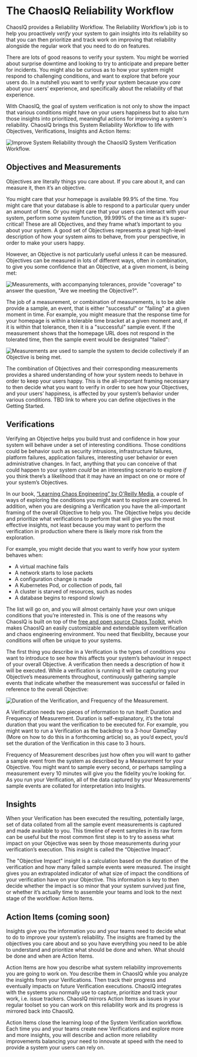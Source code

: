 # The ChaosIQ Reliability Workflow

ChaosIQ provides a Reliability Workflow. The Reliability Workflow’s job is to help you proactively _verify_ your system to gain insights into its reliability so that you can then prioritize and track work on improving that reliability alongside the regular work that you need to do on features.

There are lots of good reasons to verify your system. You might be worried about surprise downtime and looking to try to anticipate and prepare better for incidents. You might also be curious as to how your system might respond to challenging conditions, and want to explore that before your users do. In a nutshell you want to verify your system because you _care_ about your users’ experience, and specifically about the reliability of that experience. 

With ChaosIQ, the goal of system verification is not only to show the impact that various conditions might have on your users happiness but to also turn those insights into prioritized, meaningful actions for improving a system's reliability. ChaosIQ brings this System Reliability Workflow to life with Objectives, Verifications, Insights and Action Items:

![Improve System Reliability through the ChaosIQ System Verification Workflow.][workflow]

[workflow]: ./workflow.png

## Objectives and Measurements

Objectives are literally things you care about. If you care about it, and can measure it, then it’s an objective.

You might care that your homepage is available 99.9% of the time. You might care that your database is able to respond to a particular query under an amount of time. Or you might care that your users can interact with your system, perform some system function, 99.999% of the time as it’s super-critical! These are all Objectives, and they frame what’s important to you about your system. A good set of Objectives represents a great high-level description of how your system aims to behave, from your perspective, in order to make your users happy.

However, an Objective is not particularly useful unless it can be measured. Objectives can be measured in lots of different ways, often in combination, to give you some confidence that an Objective, at a given moment, is being met:

![Measurements, with accompanying tolerances, provide "coverage" to answer the question, "Are we meeting the Objective?".][objectivemeasures]

[objectivemeasures]: ./objectives-measures.png

The job of a measurement, or combination of measurements, is to be able provide a sample, an event, that is either "successful" or "failing" at a given moment in time. For example, you might measure that the response time for your homepage is within a tolerable time bracket at a given moment and, if it is within that tolerance, then it is a "successful" sample event. If the measurement shows that the homepage URL does not respond in the tolerated time, then the sample event would be designated "failed":

![Measurements are used to sample the system to decide collectively if an Objective is being met.][events]

[events]: ./sample-events.png

The combination of Objectives and their corresponding measurements provides a shared understanding of how your system needs to behave in order to keep your users happy. This is the all-important framing necessary to then decide what you want to verify in order to see how your Objectives, and your users’ happiness, is affected by your system’s behavior under various conditions. TBD link to where you can define objectives in the Getting Started.

## Verifications

Verifying an Objective helps you build trust and confidence in how your system will behave under a set of interesting conditions. Those conditions could be behavior such as security intrusions, infrastructure failures, platform failures, application failures, interesting user behavior or even administrative changes. In fact, anything that you can conceive of that could happen to your system _could_ be an interesting scenario to explore _if_ you think there’s a likelihood that it may have an impact on one or more of your system’s Objectives.

In our book, [”Learning Chaos Engineering” by O'Reilly Media](http://shop.oreilly.com/product/0636920251897.do), a couple of ways of exploring the conditions you might want to explore are covered. In addition, when you are designing a Verification you have the all-important framing of the overall Objective to help you. The Objective helps you decide and prioritize what verifications to perform that will give you the most effective insights, not least because you may want to perform the verification in production where there is likely more risk from the exploration.

For example, you might decide that you want to verify how your system behaves when:

* A virtual machine fails
* A network starts to lose packets
* A configuration change is made
* A Kubernetes Pod, or collection of pods, fail
* A cluster is starved of resources, such as nodes
* A database begins to respond slowly

The list will go on, and you will almost certainly have your own unique conditions that you’re interested in. This is one of the reasons why ChaosIQ is built on top of the [free and open source Chaos Toolkit](https://chaostoolkit.org/), which makes ChaosIQ an easily customizable and extendable system verification and chaos engineering environment. You need that flexibility, because your conditions will often be unique to your systems.

The first thing you describe in a Verification is the types of conditions you want to introduce to see how this affects your system’s behaviour in respect of your overall Objective. A verification then needs a description of how it will be executed. While a verification is running it will be capturing your Objective’s measurements throughout, continuously gathering sample events that indicate whether the measurement was successful or failed in reference to the overall Objective:

![Duration of the Verification, and Frequency of the Measurement.][duration]

[duration]: ./duration-frequency.png

A Verification needs two pieces of information to run itself: Duration and Frequency of Measurement. Duration is self-explanatory, it’s the total duration that you want the verification to be executed for. For example, you might want to run a Verification as the backdrop to a 3-hour GameDay (More on how to do this in a forthcoming article) so, as you’d expect, you’d set the duration of the Verification in this case to 3 hours.

Frequency of Measurement describes just how often you will want to gather a sample event from the system as described by a Measurement for your Objective. You might want to sample every second, or perhaps sampling a measurement every 10 minutes will give you the fidelity you’re looking for. As you run your Verification, all of the data captured by your Measurements’ sample events are collated for interpretation into Insights.

## Insights

When your Verification has been executed the resulting, potentially large, set of data collated from all the sample event measurements is captured and made available to you. This timeline of event samples in its raw form can be useful but the most common first step is to try to assess what impact on your Objective was seen by those measurements during your verification’s execution. This insight is called the “Objective Impact”.

The "Objective Impact" insight is a calculation based on the duration of the verification and how many failed sample events were measured. The insight gives you an extrapolated indicator of what size of impact the conditions of your verification have on your Objective. This information is key to then decide whether the impact is so minor that your system survived just fine, or whether it’s actually time to assemble your teams and look to the next stage of the workflow: Action Items.

## Action Items (coming soon)

Insights give you the information you and your teams need to decide what to do to improve your system’s reliability. The insights are framed by the objectives you care about and so you have everything you need to be able to understand and prioritize what should be done and when. What should be done and when are Action Items.

Action Items are how you describe what system reliability improvements you are going to work on. You describe them in ChaosIQ while you analyze the insights from your Verifications. Then track their progress and eventually impacts on future Verification executions. ChaosIQ integrates with the systems you normally use to capture, prioritize and track your work, i.e. issue trackers. ChaosIQ mirrors Action Items as issues in your regular toolset so you can work on this reliability work and its progress is mirrored back into ChaosIQ.

Action Items close the learning loop of the System Verification workflow. Each time you and your teams create new Verifications and explore more and more insights, you will describe and action more reliability improvements balancing your need to innovate at speed with the need to provide a system your users can rely on.
